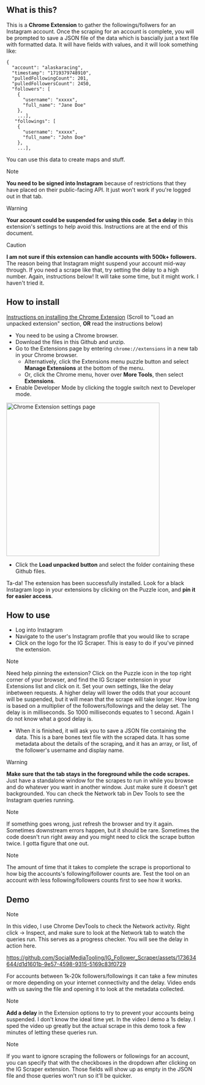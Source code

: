 ## What is this?
This is a **Chrome Extension** to gather the followings/follwers for an Instagram account. Once the scraping for an account is complete, you will be prompted to save a JSON file of the data which is bascially just a text file with formatted data. It will have fields with values, and it will look something like:

```
{
  "account": "alaskaracing",
  "timestamp": "1719379748910",
  "pulledFollowingCount": 201,
  "pulledFollowersCount": 2450,
  "followers": [
    {
      "username": "xxxxx",
      "full_name": "Jane Doe"
    },
    ...],
   "followings": [
    {
      "username": "xxxxx",
      "full_name": "John Doe"
    },
    ...],
```

You can use this data to create maps and stuff.

> [!NOTE]
> **You need to be signed into Instagram** because of restrictions that they have placed on their public-facing API. It just won't work if you're logged out in that tab.

> [!WARNING]
> **Your account could be suspended for using this code**. **Set a delay** in this extension's settings to help avoid this. Instructions are at the end of this document.

> [!CAUTION]
> **I am not sure if this extension can handle accounts with 500k+ followers.** The reason being that Instagram might suspend your account mid-way through. If you need a scrape like that, try setting the delay to a high number. Again, instructions below! It will take some time, but it might work. I haven't tried it.



## How to install
[Instructions on installing the Chrome Extension](https://developer.chrome.com/docs/extensions/get-started/tutorial/hello-world) (Scroll to "Load an unpacked extension" section, **OR** read the instructions below)
- You need to be using a Chrome browser.
- Download the files in this Github and unzip.
- Go to the Extensions page by entering `chrome://extensions` in a new tab in your Chrome browser.
  - Alternatively, click the Extensions menu puzzle button and select **Manage Extensions** at the bottom of the menu.
  - Or, click the Chrome menu, hover over **More Tools**, then select **Extensions**.
- Enable Developer Mode by clicking the toggle switch next to Developer mode.

<img src="https://github.com/SocialMediaTooling/IG_Follower_Scraper/assets/173634644/8a139534-5b5b-478f-a2f0-b6b988a698e2" alt="Chrome Extension settings page" width="400"/>

- Click the **Load unpacked button** and select the folder containing these Github files.

Ta-da! The extension has been successfully installed. Look for a black Instagram logo in your extensions by clicking on the Puzzle icon, and **pin it for easier access**.

## How to use
- Log into Instagram
- Navigate to the user's Instagram profile that you would like to scrape
- Click on the logo for the IG Scraper. This is easy to do if you've pinned the extension.
> [!NOTE]
> Need help pinning the extension? Click on the Puzzle icon in the top right corner of your browser, and find the IG Scraper extension in your Extensions list and click on it. Set your own settings, like the delay inbetween requests. A higher delay will lower the odds that your account will be suspended, but it will mean that the scrape will take longer. How long is based on a multiplier of the followers/followings and the delay set. The delay is in milliseconds. So 1000 milliseconds equates to 1 second. Again I do not know what a good delay is.
- When it is finished, it will ask you to save a JSON file containing the data. This is a bare bones text file with the scraped data. It has some metadata about the details of the scraping, and it has an array, or list, of the follower's username and display name.
  
> [!WARNING]
> **Make sure that the tab stays in the foreground while the code scrapes.** Just have a standalone window for the scrapes to run in while you browse and do whatever you want in another window. Just make sure it doesn't get backgrounded. You can check the Network tab in Dev Tools to see the Instagram queries running.

> [!NOTE]
> If something goes wrong, just refresh the browser and try it again. Sometimes downstream errors happen, but it should be rare. Sometimes the code doesn't run right away and you might need to click the scrape button twice. I gotta figure that one out.


> [!NOTE]
> The amount of time that it takes to complete the scrape is proportional to how big the accounts's following/follower counts are. Test the tool on an account with less following/followers counts first to see how it works.


## Demo
> [!NOTE]
> In this video, I use Chrome DevTools to check the Network activity. Right click -> Inspect, and make sure to look at the Network tab to watch the queries run. This serves as a progress checker. You will see the delay in action here.


https://github.com/SocialMediaTooling/IG_Follower_Scraper/assets/173634644/d1d1601b-9e57-4598-9315-5169c83f0729


For accounts between 1k-20k followers/followings it can take a few minutes or more depending on your internet connectivity and the delay. Video ends with us saving the file and opening it to look at the metadata collected.

> [!NOTE]
> **Add a delay** in the Extension options to try to prevent your accounts being suspended. I don't know the ideal time yet. In the video I demo a 1s delay. I sped the video up greatly but the actual scrape in this demo took a few minutes of letting these queries run.
 
> [!NOTE]
> If you want to ignore scraping the followers or followings for an account, you can specify that with the checkboxes in the dropdown after clicking on the IG Scraper extension. Those fields will show up as empty in the JSON file and those queries won't run so it'll be quicker.



















